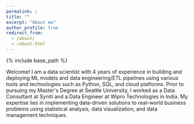 ```yaml
---
permalink: /
title: ""
excerpt: "About me"
author_profile: true
redirect_from: 
  - /about/
  - /about.html
---
```


{% include base_path %}

Welcome! I am a data scientist with 4 years of experience in building and deploying ML models and data engineering/ETL pipelines using various tools and technologies such as Python, SQL, and cloud platforms. Prior to pursuing my Master's Degree at Seattle University, I worked as a Data Consultant at Syniti and a Data Engineer at Wipro Technologies in India. My expertise lies in implementing data-driven solutions to real-world business problems using statistical analysis, data visualization, and data management techniques.

